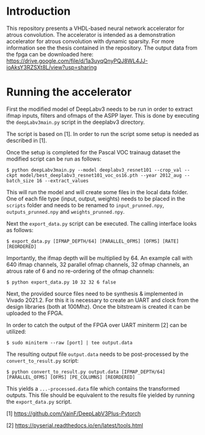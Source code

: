 # Introduction

This repository presents a VHDL-based neural network accelerator for atrous convolution. The accelerator is intended as a demonstration accelerator for atrous convolution with dynamic sparsity. For more information see the thesis contained in the repository. The output data from the fpga can be downloaded here: https://drive.google.com/file/d/1a3uyqQnyPQJ8WL4JJ-ioAksY3RZSXt8L/view?usp=sharing 

# Running the accelerator

First the modified model of DeepLabv3 needs to be run in order to extract ifmap inputs, filters and ofmaps of the ASPP layer.
This is done by executing the `deepLabv3main.py` script in the deeplabv3 directory.

The script is based on [1]. In order to run the script some setup is needed as described in [1].

Once the setup is completed for the Pascal VOC trainaug dataset the modified script can be run as follows:

```
$ python deepLabv3main.py --model deeplabv3_resnet101 --crop_val --ckpt model/best_deeplabv3_resnet101_voc_os16.pth --year 2012_aug --batch_size 16 --extract_values
```

This will run the model and will create some files in the local data folder. One of each file type (input, output, weights) needs to be placed in the `scripts` folder and needs to be renamed to `input_prunned.npy`, `outputs_prunned.npy` and `weights_prunned.npy`.

Next the `export_data.py` script can be executed. The calling interface looks as follows:
```
$ export_data.py [IFMAP_DEPTH/64] [PARALLEL_OFMS] [OFMS] [RATE] [REORDERED]
```

Importantly, the ifmap depth will be multiplied by 64. An example call with 640 ifmap channels, 32 parallel ofmap channels, 32 ofmap channels, an atrous rate of 6 and no re-ordering of the ofmap channels:

```
$ python export_data.py 10 32 32 6 false
```

Next, the provided source files need to be synthesis & implemented in Vivado 2021.2. For this it is necessary to create an UART and clock from the design libraries (both at 100Mhz). Once the bitstream is created it can be uploaded to the FPGA.

In order to catch the output of the FPGA over UART miniterm [2] can be utilized:

```
$ sudo miniterm --raw [port] | tee output.data
```

The resulting output file `output.data` needs to be post-processed by the `convert_to_result.py` script:


```
$ python convert_to_result.py output.data [IFMAP_DEPTH/64] [PARALLEL_OFMS] [OFMS] [PE_COLUMNS] [REORDERED]
```

This yields a `...-processed.data` file which contains the transformed outputs. This file should be equivalent to the results file yielded by running the `export_data.py` script.


[1] https://github.com/VainF/DeepLabV3Plus-Pytorch

[2] https://pyserial.readthedocs.io/en/latest/tools.html
